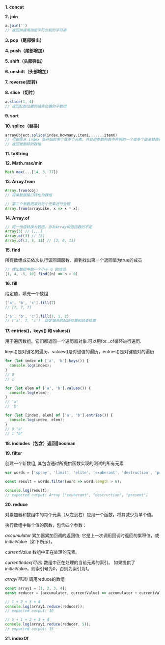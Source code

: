 **1. concat**

**2. join**

```js
a.join('')
// 返回拼接用指定字符分割的字符串
```

**3. pop（尾部弹出）**

**4. push（尾部增加）**

**5. shift（头部弹出）**

**6. unshift（头部增加）**

**7. reverse(反转)**

**8. slice（切片）**

```js
a.slice(1, 4)
// 返回起始位置到结束位置的子数组
```

**9. sort**

**10. splice（替换）**

```js
arrayObject.splice(index,howmany,item1,.....,itemX)
// 可删除从 index 处开始的零个或多个元素，并且用参数列表中声明的一个或多个值来替换那些被删除的元素
// 返回被删除的数组
```

**11. toString**

**12. Math.max/min**

```js
Math.max(...[14, 3, 77])
```

**13. Array.from**

```js
Array.from(obj)
// 将类数据接口转化为数组

// 第二个参数用来对每个元素进行处理
Array.from(arrayLike, x => x * x);
```

**14. Array.of**

```js
// 将一组值转换为数组，弥补Array构造函数的不足
Array(3) // [,,,]
Array.of(3) // [3]
Array.of(3, 8, 11) // [3, 8, 11]
```

**15. find**

所有数组成员依次执行该回调函数，直到找出第一个返回值为true的成员

```js
// 找出数组中第一个小于 0 的成员
[1, 4, -5, 10].find((n) => n < 0)
```

**16.  fill**

给定值，填充一个数组

```js
['a', 'b', 'c'].fill(7)
// [7, 7, 7]

['a', 'b', 'c'].fill(7, 1, 2)
// ['a', 7, 'c']  指定填充的起始位置和结束位置
```

**17.  entries()，keys() 和 values()** 

用于遍历数组。它们都返回一个遍历器对象.可以用for...of循环进行遍历.

keys()是对键名的遍历、values()是对键值的遍历，entries()是对键值对的遍历

```js
for (let index of ['a', 'b'].keys()) {
  console.log(index);
}
// 0
// 1

for (let elem of ['a', 'b'].values()) {
  console.log(elem);
}
// 'a'
// 'b'

for (let [index, elem] of ['a', 'b'].entries()) {
  console.log(index, elem);
}
// 0 "a"
// 1 "b"
```

**18. includes（包含）返回boolean**

**19. filter**

创建一个新数组, 其包含通过所提供函数实现的测试的所有元素

```js
var words = ['spray', 'limit', 'elite', 'exuberant', 'destruction', 'present'];

const result = words.filter(word => word.length > 6);

console.log(result);
// expected output: Array ["exuberant", "destruction", "present"]
```

**20. reduce**

对累加器和数组中的每个元素（从左到右）应用一个函数，将其减少为单个值。

执行数组中每个值的函数，包含四个参数：

*accumulator*
累加器累加回调的返回值; 它是上一次调用回调时返回的累积值，或initialValue（如下所示）。

*currentValue*
数组中正在处理的元素。

*currentIndex(可选)*
数组中正在处理的当前元素的索引。 如果提供了initialValue，则索引号为0，否则为索引为1。

*array(可选)*
调用reduce的数组

```js
const array1 = [1, 2, 3, 4];
const reducer = (accumulator, currentValue) => accumulator + currentValue;

// 1 + 2 + 3 + 4
console.log(array1.reduce(reducer));
// expected output: 10

// 5 + 1 + 2 + 3 + 4
console.log(array1.reduce(reducer, 5));
// expected output: 15
```

**21. indexOf**